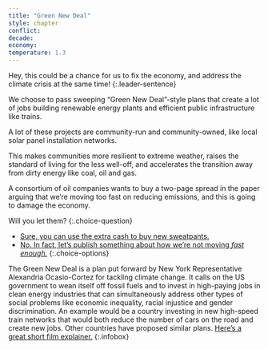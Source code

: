 ```yaml
---
title: "Green New Deal"
style: chapter
conflict: 
decade: 
economy: 
temperature: 1.3
---
```


Hey, this could be a chance for us to fix the economy, and address the climate crisis at the same time!
{:.leader-sentence}

We choose to pass sweeping “Green New Deal”-style plans that create a lot of jobs building renewable energy plants and efficient public infrastructure like trains.

A lot of these projects are community-run and community-owned, like local solar panel installation networks.

This makes communities more resilient to extreme weather, raises the standard of living for the less well-off, and accelerates the transition away from dirty energy like coal, oil and gas.

A consortium of oil companies wants to buy a two-page spread in the paper arguing that we’re moving too fast on reducing emissions, and this is going to damage the economy.

Will you let them?
{:.choice-question}

- [Sure, you can use the extra cash to buy new sweatpants.](chapter_slow-down.html)
- [No. In fact, let’s publish something about how we’re not moving *fast enough.*](chapter_ecocide.html)
{:.choice-options}

The Green New Deal is a plan put forward by New York Representative Alexandria Ocasio-Cortez for tackling climate change. It calls on the US government to wean itself off fossil fuels and to invest in high-paying jobs in clean energy industries that can simultaneously address other types of social problems like economic inequality, racial injustice and gender discrimination. An example would be a country investing in new high-speed train networks that would both reduce the number of cars on the road and create new jobs. Other countries have proposed similar plans. [Here’s a great short film explainer.](https://theintercept.com/2019/04/17/green-new-deal-short-film-alexandria-ocasio-cortez/)
{:.infobox}
